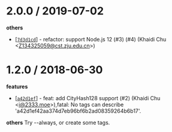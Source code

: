 
2.0.0 / 2019-07-02
==================

**others**
  * [[`7d3d1cd`](http://github.com/XadillaX/bling_hashes/commit/7d3d1cd1ae4f2bd284badf0747ea9b25cacc1fe7)] - refactor: support Node.js 12 (#3) (#4) (Khaidi Chu <<Z134325059@cst.zju.edu.cn>>)

1.2.0 / 2018-06-30
==================

**features**
  * [[`a42d1ef`](http://github.com/XadillaX/bling_hashes/commit/a42d1ef42aa374d7eb96bf6b2ad08359264b6b17)] - feat: add CityHash128 support (#2) (Khaidi Chu <<i@2333.moe>>),fatal: No tags can describe 'a42d1ef42aa374d7eb96bf6b2ad08359264b6b17'.

**others**
Try --always, or create some tags.

